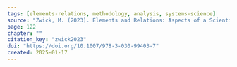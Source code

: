 ```yaml
---
tags: [elements-relations, methodology, analysis, systems-science]
source: "Zwick, M. (2023). Elements and Relations: Aspects of a Scientific Metaphysics (Vol. 35). Springer International Publishing."
page: 122
chapter: ""
citation_key: "zwick2023"
doi: "https://doi.org/10.1007/978-3-030-99403-7"
created: 2025-01-17
---
```


